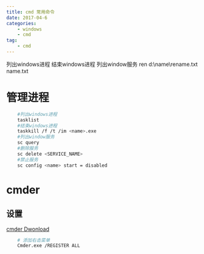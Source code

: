 ```yaml
---
title: cmd 常用命令
date: 2017-04-6
categories:
    - windows
    - cmd
tag:
    - cmd
---
```

列出windows进程 结束windows进程 列出window服务
ren d:\name\rename.txt name.txt
<!--more-->

# 管理进程

```bash
	#列出windows进程
	tasklist
	#结束windows进程
	taskkill /f /t /im <name>.exe
	#列出window服务
	sc query
	#删除服务
	sc delete <SERVICE_NAME>
    #禁止服务
    sc config <name> start = disabled
```

# cmder

## 设置
[cmder Dwonload](https://github.com/cmderdev/cmder/releases)

```bash
    # 添加右击菜单
    Cmder.exe /REGISTER ALL
```

